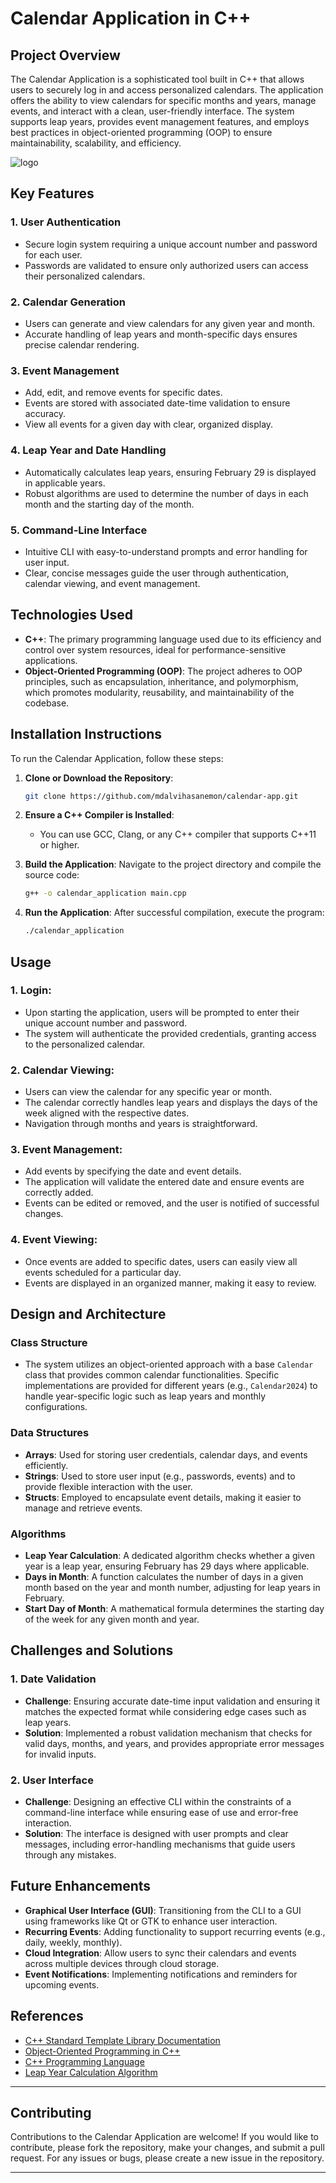 # Calendar Application in C++

## Project Overview

The Calendar Application is a sophisticated tool built in C++ that allows users to securely log in and access personalized calendars. The application offers the ability to view calendars for specific months and years, manage events, and interact with a clean, user-friendly interface. The system supports leap years, provides event management features, and employs best practices in object-oriented programming (OOP) to ensure maintainability, scalability, and efficiency.

![logo](https://github.com/mdalvihasanemon/Calendar-Application-UI-UX/blob/main/original-27b222ee1885138137d53ff6c0c493c2.jpg)

## Key Features

### 1. **User Authentication**
- Secure login system requiring a unique account number and password for each user.
- Passwords are validated to ensure only authorized users can access their personalized calendars.

### 2. **Calendar Generation**
- Users can generate and view calendars for any given year and month.
- Accurate handling of leap years and month-specific days ensures precise calendar rendering.

### 3. **Event Management**
- Add, edit, and remove events for specific dates.
- Events are stored with associated date-time validation to ensure accuracy.
- View all events for a given day with clear, organized display.

### 4. **Leap Year and Date Handling**
- Automatically calculates leap years, ensuring February 29 is displayed in applicable years.
- Robust algorithms are used to determine the number of days in each month and the starting day of the month.

### 5. **Command-Line Interface**
- Intuitive CLI with easy-to-understand prompts and error handling for user input.
- Clear, concise messages guide the user through authentication, calendar viewing, and event management.

## Technologies Used

- **C++**: The primary programming language used due to its efficiency and control over system resources, ideal for performance-sensitive applications.
- **Object-Oriented Programming (OOP)**: The project adheres to OOP principles, such as encapsulation, inheritance, and polymorphism, which promotes modularity, reusability, and maintainability of the codebase.

## Installation Instructions

To run the Calendar Application, follow these steps:

1. **Clone or Download the Repository**:
   ```bash
   git clone https://github.com/mdalvihasanemon/calendar-app.git
   ```

2. **Ensure a C++ Compiler is Installed**:
   - You can use GCC, Clang, or any C++ compiler that supports C++11 or higher.

3. **Build the Application**:
   Navigate to the project directory and compile the source code:
   ```bash
   g++ -o calendar_application main.cpp
   ```

4. **Run the Application**:
   After successful compilation, execute the program:
   ```bash
   ./calendar_application
   ```

## Usage

### 1. **Login**:
   - Upon starting the application, users will be prompted to enter their unique account number and password.
   - The system will authenticate the provided credentials, granting access to the personalized calendar.

### 2. **Calendar Viewing**:
   - Users can view the calendar for any specific year or month.
   - The calendar correctly handles leap years and displays the days of the week aligned with the respective dates.
   - Navigation through months and years is straightforward.

### 3. **Event Management**:
   - Add events by specifying the date and event details.
   - The application will validate the entered date and ensure events are correctly added.
   - Events can be edited or removed, and the user is notified of successful changes.

### 4. **Event Viewing**:
   - Once events are added to specific dates, users can easily view all events scheduled for a particular day.
   - Events are displayed in an organized manner, making it easy to review.

## Design and Architecture

### **Class Structure**
- The system utilizes an object-oriented approach with a base `Calendar` class that provides common calendar functionalities. Specific implementations are provided for different years (e.g., `Calendar2024`) to handle year-specific logic such as leap years and monthly configurations.

### **Data Structures**
- **Arrays**: Used for storing user credentials, calendar days, and events efficiently.
- **Strings**: Used to store user input (e.g., passwords, events) and to provide flexible interaction with the user.
- **Structs**: Employed to encapsulate event details, making it easier to manage and retrieve events.

### **Algorithms**
- **Leap Year Calculation**: A dedicated algorithm checks whether a given year is a leap year, ensuring February has 29 days where applicable.
- **Days in Month**: A function calculates the number of days in a given month based on the year and month number, adjusting for leap years in February.
- **Start Day of Month**: A mathematical formula determines the starting day of the week for any given month and year.

## Challenges and Solutions

### **1. Date Validation**
   - **Challenge**: Ensuring accurate date-time input validation and ensuring it matches the expected format while considering edge cases such as leap years.
   - **Solution**: Implemented a robust validation mechanism that checks for valid days, months, and years, and provides appropriate error messages for invalid inputs.

### **2. User Interface**
   - **Challenge**: Designing an effective CLI within the constraints of a command-line interface while ensuring ease of use and error-free interaction.
   - **Solution**: The interface is designed with user prompts and clear messages, including error-handling mechanisms that guide users through any mistakes.

## Future Enhancements

- **Graphical User Interface (GUI)**: Transitioning from the CLI to a GUI using frameworks like Qt or GTK to enhance user interaction.
- **Recurring Events**: Adding functionality to support recurring events (e.g., daily, weekly, monthly).
- **Cloud Integration**: Allow users to sync their calendars and events across multiple devices through cloud storage.
- **Event Notifications**: Implementing notifications and reminders for upcoming events.

## References

- [C++ Standard Template Library Documentation](https://en.cppreference.com/w/cpp/header)
- [Object-Oriented Programming in C++](https://www.learncpp.com/cpp-tutorial/)
- [C++ Programming Language](https://www.cplusplus.com/doc/)
- [Leap Year Calculation Algorithm](https://en.wikipedia.org/wiki/Leap_year#Algorithm)

---

## Contributing

Contributions to the Calendar Application are welcome! If you would like to contribute, please fork the repository, make your changes, and submit a pull request. For any issues or bugs, please create a new issue in the repository.

---
